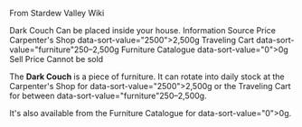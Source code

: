 From Stardew Valley Wiki

Dark Couch Can be placed inside your house. Information Source Price Carpenter's Shop data-sort-value="2500"&gt;2,500g Traveling Cart data-sort-value="furniture"250–2,500g Furniture Catalogue data-sort-value="0"&gt;0g Sell Price Cannot be sold

The **Dark Couch** is a piece of furniture. It can rotate into daily stock at the Carpenter's Shop for data-sort-value="2500"&gt;2,500g or the Traveling Cart for between data-sort-value="furniture"250–2,500g.

It's also available from the Furniture Catalogue for data-sort-value="0"&gt;0g.